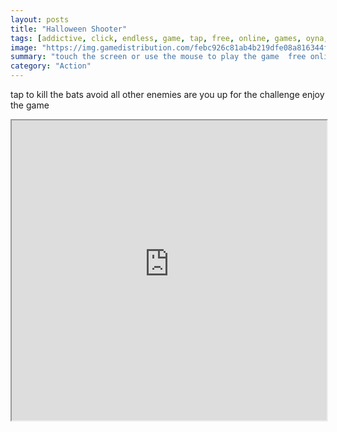 ```yaml
---
layout: posts
title: "Halloween Shooter"
tags: [addictive, click, endless, game, tap, free, online, games, oyna, game, free, games, play, play, games]
image: "https://img.gamedistribution.com/febc926c81ab4b219dfe08a816344f36-512x384.jpeg"
summary: "touch the screen or use the mouse to play the game  free online games oyna game free games play play games"
category: "Action"
---
```


tap to kill the bats avoid all other enemies are you up for the challenge enjoy the game

<iframe width="100%" height="480px;" src="https://html5.gamedistribution.com/febc926c81ab4b219dfe08a816344f36/"></iframe>